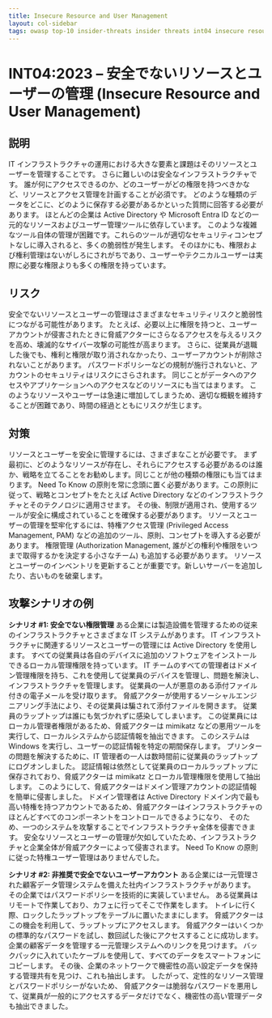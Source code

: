 ```yaml
---
title: Insecure Resource and User Management
layout: col-sidebar
tags: owasp top-10 insider-threats insider threats int04 insecure resource and user management
---
```


# INT04:2023 – 安全でないリソースとユーザーの管理 (Insecure Resource and User Management)

## 説明
IT インフラストラクチャの運用における大きな要素と課題はそのリソースとユーザーを管理することです。
さらに難しいのは安全なインフラストラクチャです。
誰が何にアクセスできるのか、どのユーザーがどの権限を持つべきかなど、リソースとアクセス管理を計画することが必須です。
どのような種類のデータをどこに、どのように保存する必要があるかといった質問に回答する必要があります。
ほとんどの企業は Active Directory や Microsoft Entra ID などの一元的なリソースおよびユーザー管理ツールに依存しています。
このような複雑なツール自体の管理が困難です。これらのツールが適切なセキュリティコンセプトなしに導入されると、多くの脆弱性が発生します。
そのほかにも、権限および権利管理はないがしろにされがちであり、ユーザーやテクニカルユーザーは実際に必要な権限よりも多くの権限を持っています。

## リスク
安全でないリソースとユーザーの管理はさまざまなセキュリティリスクと脆弱性につながる可能性があります。
たとえば、必要以上に権限を持つと、ユーザーアカウントが侵害されたときに脅威アクターにさらなるアクセスを与えるリスクを高め、壊滅的なサイバー攻撃の可能性が高まります。
さらに、従業員が退職した後でも、権利と権限が取り消されなかったり、ユーザーアカウントが削除されないことがあります。
パスワードポリシーなどの規制が施行されないと、アカウントのセキュリティはリスクにさらされます。
同じことがデータへのアクセスやアプリケーションへのアクセスなどのリソースにも当てはまります。
このようなリソースやユーザーは急速に増加してしまうため、適切な概観を維持することが困難であり、時間の経過とともにリスクが生じます。

## 対策
リソースとユーザーを安全に管理するには、さまざまなことが必要です。
まず最初に、どのようなリソースが存在し、それらにアクセスする必要があるのは誰か、戦略を立てることをお勧めします。同じことが他の種類の権限にも当てはまります。
Need To Know の原則を常に念頭に置く必要があります。この原則に従って、戦略とコンセプトをたとえば Active Directory などのインフラストラクチャとそのテクノロジに適用させます。
その後、制限が適用され、使用するツールが安全に構成されていることを確保する必要があります。
リソースとユーザーの管理を堅牢化するには、特権アクセス管理 (Privileged Access Management, PAM) などの追加のツール、原則、コンセプトを導入する必要があります。
権限管理 (Authorization Management, 誰がどの権利や権限をいつまで取得するかを決定する小さなチーム) も追加する必要があります。
リソースとユーザーのインベントリを更新することが重要です。新しいサーバーを追加したり、古いものを破棄します。

## 攻撃シナリオの例
**シナリオ #1: 安全でない権限管理**
ある企業には製造設備を管理するための従来のインフラストラクチャとさまざまな IT システムがあります。
IT インフラストラクチャに関連するリソースとユーザーの管理には Active Directory を使用します。
すべての従業員は各自のデバイスに追加のソフトウェアをインストールできるローカル管理権限を持っています。
IT チームのすべての管理者はドメイン管理権限を持ち、これを使用して従業員のデバイスを管理し、問題を解決し、インフラストラクチャを管理します。
従業員の一人が悪意のある添付ファイル付きの電子メールを受け取ります。
脅威アクターが使用するソーシャルエンジニアリング手法により、その従業員は騙されて添付ファイルを開きます。
従業員のラップトップは誰にも気づかれずに感染してしまいます。
この従業員にはローカル管理者権限があるため、脅威アクターは mimikatz などの悪用ツールを実行して、ローカルシステムから認証情報を抽出できます。
このシステムは Windows を実行し、ユーザーの認証情報を特定の期間保存します。
プリンターの問題を解決するために、IT 管理者の一人は数時間前に従業員のラップトップにログオンしました。
認証情報は依然として従業員のローカルラップトップに保存されており、脅威アクターは mimikatz とローカル管理権限を使用して抽出します。
このようにして、脅威アクターはドメイン管理アカウントの認証情報を簡単に侵害しました。
ドメイン管理者は Active Directory ドメイン内で最も高い特権を持つアカウントであるため、脅威アクターはインフラストラクチャのほとんどすべてのコンポーネントをコントロールできるようになり、
そのため、一つのシステムを攻撃することでインフラストラクチャ全体を侵害できます。
安全なリソースとユーザーの管理が欠如していたため、インフラストラクチャと企業全体が脅威アクターによって侵害されます。
Need To Know の原則に従った特権ユーザー管理はありませんでした。

**シナリオ #2: 非推奨で安全でないユーザーアカウント**
ある企業には一元管理された顧客データ管理システムを備えた社内インフラストラクチャがあります。
その企業ではパスワードポリシーを技術的に実装していません。
ある従業員はリモートで作業しており、カフェに行ってそこで作業をします。
トイレに行く際、ロックしたラップトップをテーブルに置いたままにします。
脅威アクターはこの機会を利用して、ラップトップにアクセスします。
脅威アクターはいくつかの標準的なパスワードを試し、数回試した後にアクセスすることに成功します。
企業の顧客データを管理する一元管理システムへのリンクを見つけます。
バックパックに入れていたケーブルを使用して、すべてのデータをスマートフォンにコピーします。
その後、企業のネットワークで機密性の高い設定データを保持する管理共有を見つけ、これも抽出します。
したがって、定性的なリソース管理とパスワードポリシーがないため、
脅威アクターは脆弱なパスワードを悪用して、従業員が一般的にアクセスするデータだけでなく、機密性の高い管理データも抽出できました。
